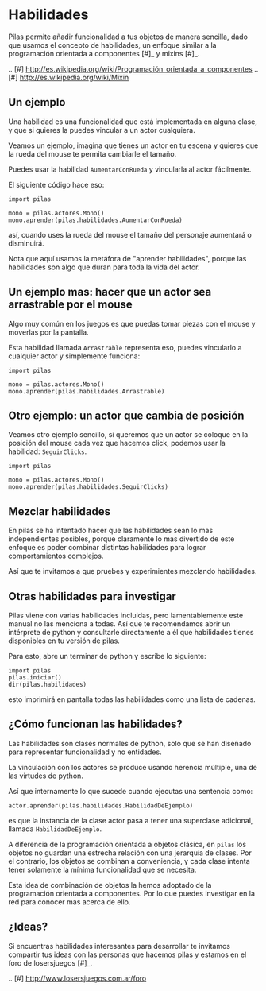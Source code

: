 # Habilidades

Pilas permite añadir funcionalidad a tus objetos
de manera sencilla, dado que usamos el concepto
de habilidades, un enfoque similar a la
programación orientada a componentes [#]_ y mixins [#]_.

.. [#] http://es.wikipedia.org/wiki/Programación_orientada_a_componentes
.. [#] http://es.wikipedia.org/wiki/Mixin


## Un ejemplo

Una habilidad es una funcionalidad que está implementada
en alguna clase, y que si quieres la puedes vincular
a un actor cualquiera.

Veamos un ejemplo, imagina que tienes un actor en
tu escena y quieres que la rueda del mouse te permita
cambiarle el tamaño.

Puedes usar la habilidad ``AumentarConRueda`` y vincularla
al actor fácilmente.

El siguiente código hace eso:


    import pilas

    mono = pilas.actores.Mono()
    mono.aprender(pilas.habilidades.AumentarConRueda)

así, cuando uses la rueda del mouse el tamaño del personaje aumentará
o disminuirá.

Nota que aquí usamos la metáfora de "aprender habilidades", porque
las habilidades son algo que duran para toda la vida
del actor.


## Un ejemplo mas: hacer que un actor sea arrastrable por el mouse

Algo muy común en los juegos es que puedas
tomar piezas con el mouse y moverlas por la pantalla.

Esta habilidad llamada ``Arrastrable`` representa eso, puedes vincularlo
a cualquier actor y simplemente funciona:


    import pilas

    mono = pilas.actores.Mono()
    mono.aprender(pilas.habilidades.Arrastrable)


## Otro ejemplo: un actor que cambia de posición

Veamos otro ejemplo sencillo, si queremos que un actor
se coloque en la posición del mouse cada vez que hacemos
click, podemos usar la habilidad: ``SeguirClicks``.


    import pilas

    mono = pilas.actores.Mono()
    mono.aprender(pilas.habilidades.SeguirClicks)


## Mezclar habilidades

En pilas se ha intentado hacer que las habilidades sean
lo mas independientes posibles, porque claramente lo mas
divertido de este enfoque es poder combinar distintas
habilidades para lograr comportamientos complejos.

Así que te invitamos a que pruebes y experimientes
mezclando habilidades.


## Otras habilidades para investigar

Pilas viene con varias habilidades incluidas, pero
lamentablemente este manual no las menciona a todas. Así
que te recomendamos abrir un intérprete de python
y consultarle directamente a él que habilidades tienes
disponibles en tu versión de pilas.


Para esto, abre un terminar de python y escribe lo siguiente:


    import pilas
    pilas.iniciar()
    dir(pilas.habilidades)

esto imprimirá en pantalla todas las habilidades como una
lista de cadenas.



## ¿Cómo funcionan las habilidades?

Las habilidades son clases normales de python, solo que se han
diseñado para representar funcionalidad y no entidades.

La vinculación con los actores se produce usando herencia
múltiple, una de las virtudes de python.

Así que internamente lo que sucede cuando ejecutas una
sentencia como:

    actor.aprender(pilas.habilidades.HabilidadDeEjemplo)

es que la instancia de la clase actor pasa a tener una
superclase adicional, llamada ``HabilidadDeEjemplo``.

A diferencia de la programación orientada a objetos
clásica, en ``pilas`` los objetos no guardan una
estrecha relación con una jerarquía de clases. Por el
contrario, los objetos se combinan a conveniencia, y
cada clase intenta tener solamente la mínima
funcionalidad que se necesita.

Esta idea de combinación de objetos la hemos adoptado
de la programación orientada a componentes. Por lo
que puedes investigar en la red para conocer mas
acerca de ello.

## ¿Ideas?

Si encuentras habilidades interesantes para desarrollar
te invitamos compartir tus ideas con las personas
que hacemos pilas y estamos en el foro de losersjuegos [#]_.

.. [#] http://www.losersjuegos.com.ar/foro
